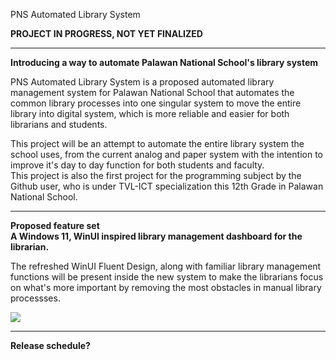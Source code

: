 PNS Automated Library System

**PROJECT IN PROGRESS, NOT YET FINALIZED**

-----------------------------------------------
**Introducing a way to automate Palawan National School's library system**

PNS Automated Library System is a proposed automated library management system for Palawan National School that automates the common library processes into one singular system to
move the entire library into digital system, which is more reliable and easier for both librarians and students. 

This project will be an attempt to automate the entire library system the school uses, from the current analog and paper system with the intention to improve it's day to day function for both students and faculty. <br>
This project is also the first project for the programming subject by the Github user, who is under TVL-ICT specialization this 12th Grade in Palawan National School.

-----------------------------------------------
**Proposed feature set**<br>
**A Windows 11, WinUI inspired library management dashboard for the librarian.**<br>

The refreshed WinUI Fluent Design, along with familiar library management functions will be present inside the new system
to make the librarians focus on what's more important by removing the most obstacles in manual library processses.

<img src="C:\Users\nesto\Desktop\PNS Automated Library System\dashboard.png">

-----------------------------------------------
**Release schedule?**



